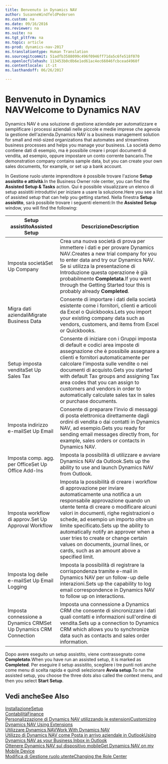 ```yaml
---
title: Benvenuto in Dynamics NAV
author: SusanneWindfeldPedersen
ms.custom: na
ms.date: 09/16/2016
ms.reviewer: na
ms.suite: na
ms.tgt_pltfrm: na
ms.topic: article
ms-prod: dynamics-nav-2017
ms.translationtype: Human Translation
ms.sourcegitcommit: 51adfb3588099c496f0946ff71da5c6fe518f070
ms.openlocfilehash: 113453b0c0b6e1ed61ac4ec66046fcbcead4960f
ms.contentlocale: it-it
ms.lasthandoff: 06/26/2017

---
```


# <a name="welcome-to-dynamics-nav"></a><span data-ttu-id="b6cc1-102">Benvenuto in Dynamics NAV</span><span class="sxs-lookup"><span data-stu-id="b6cc1-102">Welcome to Dynamics NAV</span></span>

<span data-ttu-id="b6cc1-103">Dynamics NAV è una soluzione di gestione aziendale per automatizzare e semplificare i processi aziendali nelle piccole e medie imprese che agevola la gestione dell'azienda.</span><span class="sxs-lookup"><span data-stu-id="b6cc1-103">Dynamics NAV is a business management solution for small and mid-sized organizations that automates and streamlines business processes and helps you manage your business.</span></span> <span data-ttu-id="b6cc1-104">La società demo contiene dati di esempio, ma è possibile creare i propri documenti di vendita, ad esempio, oppure impostare un conto corrente bancario.</span><span class="sxs-lookup"><span data-stu-id="b6cc1-104">The demonstration company contains sample data, but you can create your own sales documents, for example, or set up a bank account.</span></span>  

<span data-ttu-id="b6cc1-105">In Gestione ruolo utente imprenditore è possibile trovare l'azione **Setup assistito e attività**.</span><span class="sxs-lookup"><span data-stu-id="b6cc1-105">In the Business Owner role center, you can find the **Assisted Setup & Tasks** action.</span></span> <span data-ttu-id="b6cc1-106">Qui è possibile visualizzare un elenco di setup assistiti introduttivi per iniziare a usare la soluzione.</span><span class="sxs-lookup"><span data-stu-id="b6cc1-106">Here you see a list of assisted setup that can help you getting started.</span></span> <span data-ttu-id="b6cc1-107">Nella finestra **Setup assistito**, sarà possibile trovare i seguenti elementi:</span><span class="sxs-lookup"><span data-stu-id="b6cc1-107">In the **Assisted Setup** window, you will find the following:</span></span>

|<span data-ttu-id="b6cc1-108">Setup assistito</span><span class="sxs-lookup"><span data-stu-id="b6cc1-108">Assisted Setup</span></span>           |<span data-ttu-id="b6cc1-109">Descrizione</span><span class="sxs-lookup"><span data-stu-id="b6cc1-109">Description</span></span>                                                                                      |
|-------------------------|-------------------------------------------------------------------------------------------------|
|<span data-ttu-id="b6cc1-110">Imposta società</span><span class="sxs-lookup"><span data-stu-id="b6cc1-110">Set Up Company</span></span>           |<span data-ttu-id="b6cc1-111">Crea una nuova società di prova per immettere i dati e per provare Dynamics NAV.</span><span class="sxs-lookup"><span data-stu-id="b6cc1-111">Creates a new trial company for you to enter data and try our Dynamics NAV.</span></span> <span data-ttu-id="b6cc1-112">Se si utilizza la presentazione di Introduzione questa operazione è già probabilmente **Completata**.</span><span class="sxs-lookup"><span data-stu-id="b6cc1-112">If you went through the Getting Started tour this is probably already **Completed**.</span></span> |
|<span data-ttu-id="b6cc1-113">Migra dati aziendali</span><span class="sxs-lookup"><span data-stu-id="b6cc1-113">Migrate Business Data</span></span>    |<span data-ttu-id="b6cc1-114">Consente di importare i dati della società esistente come i fornitori, clienti e articoli da Excel o Quickbooks.</span><span class="sxs-lookup"><span data-stu-id="b6cc1-114">Lets you import your existing company data such as vendors, customers, and items from Excel or Quickbooks.</span></span>|
|<span data-ttu-id="b6cc1-115">Setup imposta vendita</span><span class="sxs-lookup"><span data-stu-id="b6cc1-115">Set Up Sales Tax</span></span>         |<span data-ttu-id="b6cc1-116">Consente di iniziare con i Gruppi imposta di default e codici area imposte di assegnazione che è possibile assegnare a clienti e fornitori automaticamente per calcolare l'imposta sulle vendite o nei documenti di acquisto.</span><span class="sxs-lookup"><span data-stu-id="b6cc1-116">Gets you started with default Tax groups and assigning Tax area codes that you can assign to customers and vendors in order to automatically calculate sales tax in sales or purchase documents.</span></span>|
|<span data-ttu-id="b6cc1-117">Imposta indirizzo e-mail</span><span class="sxs-lookup"><span data-stu-id="b6cc1-117">Set Up Email</span></span>             |<span data-ttu-id="b6cc1-118">Consente di preparare l'invio di messaggi di posta elettronica direttamente dagli ordini di vendita o dai contatti in Dynamics NAV, ad esempio.</span><span class="sxs-lookup"><span data-stu-id="b6cc1-118">Gets you ready for sending email messages directly from, for example, sales orders or contacts in Dynamics NAV.</span></span>|
|<span data-ttu-id="b6cc1-119">Imposta comp. agg. per Office</span><span class="sxs-lookup"><span data-stu-id="b6cc1-119">Set Up Office Add-Ins</span></span>    |<span data-ttu-id="b6cc1-120">Imposta la possibilità di utilizzare e avviare Dynamics NAV da Outlook.</span><span class="sxs-lookup"><span data-stu-id="b6cc1-120">Sets up the ability to use and launch Dynamics NAV from Outlook.</span></span>|
|<span data-ttu-id="b6cc1-121">Imposta workflow di approv.</span><span class="sxs-lookup"><span data-stu-id="b6cc1-121">Set Up Approval Workflow</span></span>|<span data-ttu-id="b6cc1-122">Imposta la possibilità di creare i workflow di approvazione per inviare automaticamente una notifica a un responsabile approvazione quando un utente tenta di creare o modificare alcuni valori in documenti, righe registrazioni o schede, ad esempio un importo oltre un limite specificato.</span><span class="sxs-lookup"><span data-stu-id="b6cc1-122">Sets up the ability to automatically notify an approver when a user tries to create or change certain values on documents, journal lines, or cards, such as an amount above a specified limit.</span></span>|
|<span data-ttu-id="b6cc1-123">Imposta log delle e-mail</span><span class="sxs-lookup"><span data-stu-id="b6cc1-123">Set Up Email Logging</span></span>     |<span data-ttu-id="b6cc1-124">Imposta la possibilità di registrare la corrispondenza tramite e-mail in Dynamics NAV per un follow-up delle interazioni.</span><span class="sxs-lookup"><span data-stu-id="b6cc1-124">Sets up the capability to log email correspondence in Dynamics NAV to follow up on interactions.</span></span>|
|<span data-ttu-id="b6cc1-125">Imposta connessione a Dynamics CRM</span><span class="sxs-lookup"><span data-stu-id="b6cc1-125">Set Up Dynamics CRM Connection</span></span>|<span data-ttu-id="b6cc1-126">Imposta una connessione a Dynamics CRM che consente di sincronizzare i dati quali contatti e informazioni sull'ordine di vendita.</span><span class="sxs-lookup"><span data-stu-id="b6cc1-126">Sets up a connection to Dynamics CRM which allows you to synchronize data such as contacts and sales order information.</span></span>|

<span data-ttu-id="b6cc1-127">Dopo avere eseguito un setup assistito, viene contrassegnato come **Completato**.</span><span class="sxs-lookup"><span data-stu-id="b6cc1-127">When you have run an assisted setup, it is marked as **Completed**.</span></span> <span data-ttu-id="b6cc1-128">Per eseguire il setup assistito, scegliere i tre punti noti anche come menu di scelta rapida e quindi selezionare **Avvia setup**.</span><span class="sxs-lookup"><span data-stu-id="b6cc1-128">To run the assisted setup, you choose the three dots also called the context menu, and then you select **Start Setup**.</span></span>


## <a name="see-also"></a><span data-ttu-id="b6cc1-129">Vedi anche</span><span class="sxs-lookup"><span data-stu-id="b6cc1-129">See Also</span></span>
[<span data-ttu-id="b6cc1-130">Installazione</span><span class="sxs-lookup"><span data-stu-id="b6cc1-130">Setup</span></span>](setup.md)  
[<span data-ttu-id="b6cc1-131">Contabilità</span><span class="sxs-lookup"><span data-stu-id="b6cc1-131">Finance</span></span>](finance-setup.md)  
[<span data-ttu-id="b6cc1-132">Personalizzazione di Dynamics NAV utilizzando le estensioni</span><span class="sxs-lookup"><span data-stu-id="b6cc1-132">Customizing Dynamics NAV Using Extensions</span></span>](ui-extensions.md)  
[<span data-ttu-id="b6cc1-133">Utilizzare Dynamics NAV</span><span class="sxs-lookup"><span data-stu-id="b6cc1-133">Work With Dynamics NAV</span></span>](ui-work-product.md)  
[<span data-ttu-id="b6cc1-134">Utilizzo di Dynamics NAV come Posta in arrivo aziendale in Outlook</span><span class="sxs-lookup"><span data-stu-id="b6cc1-134">Using Dynamics NAV as your Business Inbox in Outlook</span></span>](across-outlook.md)  
[<span data-ttu-id="b6cc1-135">Ottenere Dynamics NAV sul dispositivo mobile</span><span class="sxs-lookup"><span data-stu-id="b6cc1-135">Get Dynamics NAV on my Mobile Device</span></span>](install-mobile-app.md)  
[<span data-ttu-id="b6cc1-136">Modifica di Gestione ruolo utente</span><span class="sxs-lookup"><span data-stu-id="b6cc1-136">Changing the Role Center</span></span>](ui-change-role.md)  

